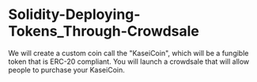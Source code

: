 # Solidity-Deploying-Tokens_Through-Crowdsale
We will create a custom coin call the "KaseiCoin", which will be a fungible token that is ERC-20 compliant. You will launch a crowdsale that will allow people to purchase your KaseiCoin.
